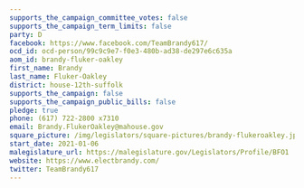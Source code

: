 ```yaml
---
supports_the_campaign_committee_votes: false
supports_the_campaign_term_limits: false
party: D
facebook: https://www.facebook.com/TeamBrandy617/
ocd_id: ocd-person/99c9c9e7-f0e3-480b-ad38-de297e6c635a
aom_id: brandy-fluker-oakley
first_name: Brandy
last_name: Fluker-Oakley
district: house-12th-suffolk
supports_the_campaign: false
supports_the_campaign_public_bills: false
pledge: true
phone: (617) 722-2800 x7310
email: Brandy.FlukerOakley@mahouse.gov
square_picture: /img/legislators/square-pictures/brandy-flukeroakley.jpeg
start_date: 2021-01-06
malegislature_url: https://malegislature.gov/Legislators/Profile/BFO1
website: https://www.electbrandy.com/
twitter: TeamBrandy617
---
```

